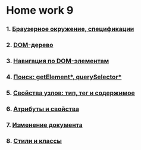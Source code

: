 # Home work 9

### 1. [Браузерное окружение, спецификации](https://learn.javascript.ru/browser-environment)
### 2. [DOM-дерево](https://learn.javascript.ru/dom-nodes)
### 3. [Навигация по DOM-элементам](https://learn.javascript.ru/dom-navigation)
### 4. [Поиск: getElement*, querySelector*](https://learn.javascript.ru/searching-elements-dom)
### 5. [Свойства узлов: тип, тег и содержимое](https://learn.javascript.ru/basic-dom-node-properties)
### 6. [Атрибуты и свойства](https://learn.javascript.ru/dom-attributes-and-properties)
### 7. [Изменение документа](https://learn.javascript.ru/modifying-document)
### 8. [Стили и классы](https://learn.javascript.ru/styles-and-classes)
